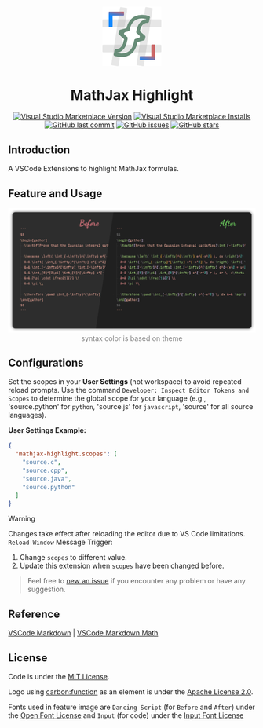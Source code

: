 <br>

<p align="center">
<img src="https://github.com/howcasperwhat/mathjax-highlight/blob/main/assets/logo.png?raw=true" width="120" alt="logo" />
</p>

<h1 align="center">MathJax Highlight</h1>

<p align="center">
<a href="https://marketplace.visualstudio.com/items?itemName=howcasperwhat.mathjax-highlight" target="__blank"><img src="https://img.shields.io/visual-studio-marketplace/v/howcasperwhat.mathjax-highlight.svg?color=blue&amp;label=VS%20Code%20Marketplace&logo=visual-studio-code" alt="Visual Studio Marketplace Version" /></a>
<a href="https://marketplace.visualstudio.com/items?itemName=howcasperwhat.mathjax-highlight" target="__blank"><img src="https://img.shields.io/visual-studio-marketplace/i/howcasperwhat.mathjax-highlight.svg?color=63ba83" alt="Visual Studio Marketplace Installs" /></a>
<br/>
<a href="https://github.com/howcasperwhat/mathjax-highlight" target="__blank"><img src="https://img.shields.io/github/last-commit/howcasperwhat/mathjax-highlight.svg?color=c977be" alt="GitHub last commit" /></a>
<a href="https://github.com/howcasperwhat/mathjax-highlight/issues" target="__blank"><img src="https://img.shields.io/github/issues/howcasperwhat/mathjax-highlight.svg?color=a38eed" alt="GitHub issues" /></a>
<a href="https://github.com/howcasperwhat/mathjax-highlight" target="__blank"><img alt="GitHub stars" src="https://img.shields.io/github/stars/howcasperwhat/mathjax-highlight?style=social"></a>
</p>

## Introduction
A VSCode Extensions to highlight MathJax formulas.

## Feature and Usage
<p align="center">
<img src="https://github.com/howcasperwhat/mathjax-highlight/blob/main/assets/feature.png?raw=true" alt="feature" />
<font color="gray"> syntax color is based on theme </font>
</p>

## Configurations

Set the scopes in your **User Settings** (not workspace) to avoid repeated reload prompts. Use the command `Developer: Inspect Editor Tokens and Scopes` to determine the global scope for your language (e.g., 'source.python' for `python`, 'source.js' for `javascript`, 'source' for all source languages).

**User Settings Example:**

```json
{
  "mathjax-highlight.scopes": [
    "source.c",
    "source.cpp",
    "source.java",
    "source.python"
  ]
}
```

> [!WARNING]
> Changes take effect after reloading the editor due to VS Code limitations.
> `Reload Window` Message Trigger:
> 1. Change `scopes` to different value.
> 2. Update this extension when `scopes` have been changed before.

> Feel free to [new an issue](https://github.com/howcasperwhat/mathjax-highlight/issues/new) if you encounter any problem or have any suggestion.

## Reference
[VSCode Markdown](https://github.com/yzhang-gh/vscode-markdown) | [VSCode Markdown Math](https://github.com/microsoft/vscode/tree/main/extensions/markdown-math)

## License
Code is under the [MIT License](https://github.com/howcasperwhat/mathjax-highlight/blob/main/LICENSE).

Logo using [carbon:function](https://github.com/carbon-design-system/carbon) as an element is under the [Apache License 2.0](https://github.com/carbon-design-system/carbon/blob/main/LICENSE).

Fonts used in feature image are `Dancing Script` (for `Before` and `After`) under the [Open Font License](https://openfontlicense.org/open-font-license-official-text/) and `Input` (for code) under the [Input Font License](https://input.djr.com/license/)
